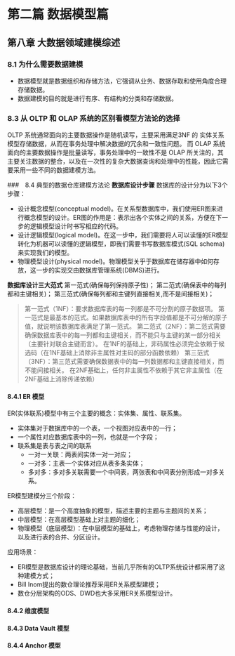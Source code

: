 # 第二篇 数据模型篇
## 第八章 大数据领域建模综述
### 8.1 为什么需要数据建模
- 数据模型就是数据组织和存储方法，它强调从业务、数据存取和使用角度合理存储数据。
- 数据建模的目的就是进行有序、有结构的分类和存储数据。

### 8.3 从 OLTP 和 OLAP 系统的区别看模型方法论的选择
OLTP 系统通常面向的主要数据操作是随机读写，主要采用满足3NF 的 实体关系模型存储数据，从而在事务处理中解决数据的冗余和一致性问题。
而 OLAP 系统面向的主要数据操作是批量读写，事务处理中的一致性不是 OLAP 所关注的，其主要关注数据的整合，以及在一次性的复杂大数据查询和处理中的性能，因此它需要采用一些不同的数据建模方法。

###　8.4 典型的数据仓库建模方法论
**数据库设计步骤**
数据库的设计分为以下3个步骤：

- 设计概念模型(conceptual model)。在关系型数据库中，我们使用ER图来进行概念模型的设计。ER图的作用是：表示出各个实体之间的关系，方便在下一步的逻辑模型设计时书写相应的代码。
- 设计逻辑模型(logical model)。在这一步中，我们需要将人可以读懂的ER模型转化为机器可以读懂的逻辑模型，即我们需要书写数据库模式(SQL schema)来实现我们的模型。
- 物理模型设计(physical model)。物理模型关乎于数据库在储存器中如何存放，这一步的实现交由数据库管理系统(DBMS)进行。

**数据库设计三大范式**
第一范式(确保每列保持原子性)；
第二范式(确保表中的每列都和主键相关)；
第三范式(确保每列都和主键列直接相关,而不是间接相关)；
> 第一范式（1NF）：要求数据库表的每一列都是不可分割的原子数据项。
第一范式是最基本的范式。如果数据库表中的所有字段值都是不可分解的原子值，就说明该数据库表满足了第一范式。
第二范式（2NF）：第二范式需要确保数据库表中的每一列都和主键相关，而不能只与主键的某一部分相关（主要针对联合主键而言）。
在1NF的基础上，非码属性必须完全依赖于候选码（在1NF基础上消除非主属性对主码的部分函数依赖）
第三范式（3NF）：第三范式需要确保数据表中的每一列数据都和主键直接相关，而不能间接相关。
在2NF基础上，任何非主属性不依赖于其它非主属性（在2NF基础上消除传递依赖）
#### 8.4.1 ER 模型
ER(实体联系)模型中有三个主要的概念：实体集、属性、联系集。
- 实体集对于数据库中的一个表，一个视图对应表中的一行；
- 一个属性对应数据库表中的一列，也就是一个字段；
- 联系集是表与表之间的联系
  - 一对一关联：两表间实体一对一对应；
  - 一对多：主表一个实体对应从表多条实体；
  - 多对多：多对多关联需要一个中间表，两张表和中间表分别形成一对多关系。

ER模型建模分三个阶段：
- 高层模型：是一个高度抽象的模型，描述主要的主题与主题间的关系；
- 中层模型：在高层模型基础上对主题的细化；
- 物理模型（底层模型）：在中层模型的基础上，考虑物理存储与性能的设计，以及进行表的合并、分区设计。

应用场景：
- ER模型是数据库设计的理论基础，当前几乎所有的OLTP系统设计都采用了这种建模方式；
- Bill Inom提出的数仓理论推荐采用ER关系模型建模；
- 数仓分层架构的ODS、DWD也大多采用ER关系模型设计。
#### 8.4.2 维度模型

#### 8.4.3 Data Vault 模型

#### 8.4.4 Anchor 模型